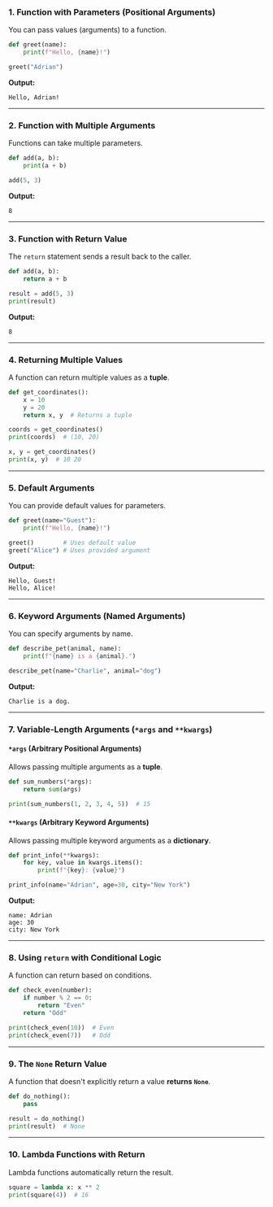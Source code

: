 ### 1. Function with Parameters (Positional Arguments)
You can pass values (arguments) to a function.

```python
def greet(name):
    print(f"Hello, {name}!")

greet("Adrian")
```

**Output:**  
```
Hello, Adrian!
```

---

### 2. Function with Multiple Arguments
Functions can take multiple parameters.

```python
def add(a, b):
    print(a + b)

add(5, 3)
```

**Output:**  
```
8
```

---

### 3. Function with Return Value
The `return` statement sends a result back to the caller.

```python
def add(a, b):
    return a + b

result = add(5, 3)
print(result)
```

**Output:**  
```
8
```

---

### 4. Returning Multiple Values
A function can return multiple values as a **tuple**.

```python
def get_coordinates():
    x = 10
    y = 20
    return x, y  # Returns a tuple

coords = get_coordinates()
print(coords)  # (10, 20)

x, y = get_coordinates()
print(x, y)  # 10 20
```

---

### 5. Default Arguments
You can provide default values for parameters.

```python
def greet(name="Guest"):
    print(f"Hello, {name}!")

greet()        # Uses default value
greet("Alice") # Uses provided argument
```

**Output:**  
```
Hello, Guest!
Hello, Alice!
```

---

### 6. Keyword Arguments (Named Arguments)
You can specify arguments by name.

```python
def describe_pet(animal, name):
    print(f"{name} is a {animal}.")

describe_pet(name="Charlie", animal="dog")
```

**Output:**  
```
Charlie is a dog.
```

---

### 7. Variable-Length Arguments (`*args` and `**kwargs`)
#### `*args` (Arbitrary Positional Arguments)
Allows passing multiple arguments as a **tuple**.

```python
def sum_numbers(*args):
    return sum(args)

print(sum_numbers(1, 2, 3, 4, 5))  # 15
```

#### `**kwargs` (Arbitrary Keyword Arguments)
Allows passing multiple keyword arguments as a **dictionary**.

```python
def print_info(**kwargs):
    for key, value in kwargs.items():
        print(f"{key}: {value}")

print_info(name="Adrian", age=30, city="New York")
```

**Output:**  
```
name: Adrian
age: 30
city: New York
```

---

### 8. Using `return` with Conditional Logic
A function can return based on conditions.

```python
def check_even(number):
    if number % 2 == 0:
        return "Even"
    return "Odd"

print(check_even(10))  # Even
print(check_even(7))   # Odd
```

---

### 9. The `None` Return Value
A function that doesn't explicitly return a value **returns `None`**.

```python
def do_nothing():
    pass

result = do_nothing()
print(result)  # None
```

---

### 10. Lambda Functions with Return
Lambda functions automatically return the result.

```python
square = lambda x: x ** 2
print(square(4))  # 16
```